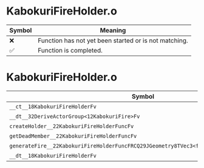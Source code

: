 # KabokuriFireHolder.o
| Symbol | Meaning 
| ------------- | ------------- 
| :x: | Function has not yet been started or is not matching. 
| :white_check_mark: | Function is completed. 


# KabokuriFireHolder.o
| Symbol | Decompiled? |
| ------------- | ------------- |
| `__ct__18KabokuriFireHolderFv` | :x: |
| `__dt__32DeriveActorGroup<12KabokuriFire>Fv` | :x: |
| `createHolder__22KabokuriFireHolderFuncFv` | :x: |
| `getDeadMember__22KabokuriFireHolderFuncFv` | :x: |
| `generateFire__22KabokuriFireHolderFuncFRCQ29JGeometry8TVec3<f>RCQ29JGeometry8TVec3<f>b` | :x: |
| `__dt__18KabokuriFireHolderFv` | :x: |
